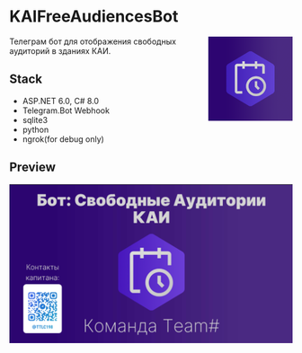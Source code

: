 # KAIFreeAudiencesBot

<img src="https://github.com/TTLC198/KAIFreeAudiencesBot/blob/master/logo.png" align="right" width="150" />

Телеграм бот для отображения свободных аудиторий в зданиях КАИ.
## Stack
* ASP.NET 6.0, C# 8.0
* Telegram.Bot Webhook
* sqlite3
* python
* ngrok(for debug only)
## Preview
<img src="https://github.com/TTLC198/KAIFreeAudiencesBot/blob/master/preview.png" align="left" width="1100" />


